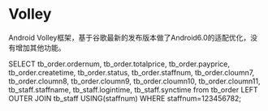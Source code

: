 # Volley
Android Volley框架，基于谷歌最新的发布版本做了Android6.0的适配优化，没有增加其他功能。

SELECT tb_order.ordernum, tb_order.totalprice, tb_order.payprice, tb_order.createtime, tb_order.status, tb_order.staffnum, tb_order.cloumn7, tb_order.cloumn8, tb_order.cloumn9, tb_order.cloumn10, tb_order.cloumn11, tb_staff.staffname, tb_staff.logintime, tb_staff.synctime from tb_order LEFT OUTER JOIN tb_staff USING(staffnum) WHERE staffnum=123456782;
